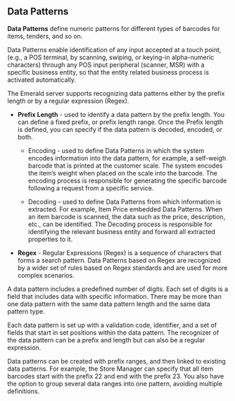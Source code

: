## Data Patterns

**Data Patterns** define numeric patterns for different types of barcodes for items, tenders, and so on.  

Data Patterns enable identification of any input accepted at a touch point, (e.g., a POS terminal, by scanning, swiping, or keying-in alpha-numeric characters) through any POS input peripheral (scanner, MSR) with a specific business entity, so that the entity related business process is activated automatically.  

The Emerald server supports recognizing data patterns either by the prefix length or by a regular expression (Regex).  

* **Prefix Length** - used to identify a data pattern by the prefix length. You can define a fixed prefix, or prefix length range. Once the Prefix length is defined, you can specify if the data pattern is decoded, encoded, or both.

    * Encoding - used to define Data Patterns in which the system encodes information into the data pattern, for example, a self-weigh barcode that is printed at the customer scale. The system encodes the item’s weight when placed on the scale into the barcode. The encoding process is responsible for generating the specific barcode following a request from a specific service.

    * Decoding - used to define Data Patterns from which information is extracted. For example, Item Price embedded Data Patterns. When an item barcode is scanned, the data such as the price, description, etc., can be identified. The Decoding process is responsible for identifying the relevant business entity and forward all extracted properties to it.

* **Regex** - Regular Expressions (Regex) is a sequence of characters that forms a search pattern. Data Patterns based on Regex are recognized by a wider set of rules based on Regex standards and are used for more complex scenarios.

A data pattern includes a predefined number of digits. Each set of digits is a field that includes data with specific information. There may be more than one data pattern with the same data pattern length and the same data pattern type.  

Each data pattern is set up with a validation code, identifier, and a set of fields that start in set positions within the data pattern. The recognizer of the data pattern can be a prefix and length but can also be a regular expression.  

Data patterns can be created with prefix ranges, and then linked to existing data patterns. For example, the Store Manager can specify that all item barcodes start with the prefix 22 and end with the prefix 23. You also have the option to group several data ranges into one pattern, avoiding multiple definitions.